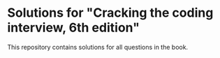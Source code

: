 # Solutions for "Cracking the coding interview, 6th edition"

This repository contains solutions for all questions in the book. 

